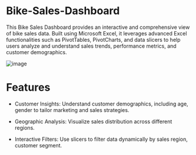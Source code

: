 # Bike-Sales-Dashboard

This Bike Sales Dashboard provides an interactive and comprehensive view of bike sales data. Built using Microsoft Excel, it leverages advanced Excel functionalities such as PivotTables, PivotCharts, and data slicers to help users analyze and understand sales trends, performance metrics, and customer demographics.

![image](https://github.com/user-attachments/assets/a0992a73-e306-4cee-93d4-71a3c5696f49)


# Features

* Customer Insights: Understand customer demographics, including age, gender to tailor marketing and sales strategies.
  
* Geographic Analysis: Visualize sales distribution across different regions.
  
* Interactive Filters: Use slicers to filter data dynamically by sales region, customer segment.
